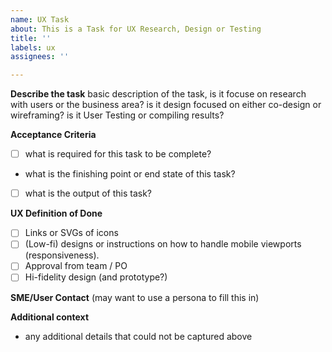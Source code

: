```yaml
---
name: UX Task
about: This is a Task for UX Research, Design or Testing
title: ''
labels: ux
assignees: ''

---
```


**Describe the task**
basic description of the task, is it focuse on research with users or the business area? is it design focused on either co-design or wireframing? is it User Testing or compiling results?

**Acceptance Criteria**
- [ ] what is required for this task to be complete?
- what is the finishing point or end state of this task?
- [ ] what is the output of this task?

**UX Definition of Done**
- [ ] Links or SVGs of icons
- [ ] (Low-fi) designs or instructions on how to handle mobile viewports (responsiveness).
- [ ] Approval from team / PO
- [ ] Hi-fidelity design (and prototype?)

**SME/User Contact**
(may want to use a persona to fill this in)

**Additional context**
- any additional details that could not be captured above
